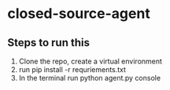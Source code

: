 # closed-source-agent

## Steps to run this
1. Clone the repo, create a virtual environment
2. run pip install -r requriements.txt
3. In the terminal run python agent.py console
